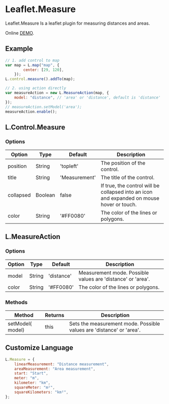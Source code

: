 # Leaflet.Measure 
Leaflet.Measure Is a leaflet plugin for measuring distances and areas.  

Online [DEMO](https://ptma.github.io/Leaflet.Measure/examples/measure.html).

## Example
```javascript
// 1. add control to map
var map = L.map("map", {
        center: [29, 120],
    });
L.control.measure().addTo(map);

// 2. using action directly
var measureAction = new L.MeasureAction(map, {
    model: "distance", // 'area' or 'distance', default is 'distance'
});
// measureAction.setModel('area');
measureAction.enable();
```

## L.Control.Measure 
### Options
| Option | Type | Default | Description |
|--------|------|---------|-------------|
| position | String | 'topleft' | The position of the control. |
| title | String | 'Measurement' | The title of the control. |
| collapsed | Boolean | false | If true, the control will be collapsed into an icon and expanded on mouse hover or touch. |
| color | String | '#FF0080'| The color of the lines or polygons. |

## L.MeasureAction 
### Options
| Option | Type | Default | Description |
|--------|------|---------|-------------|
| model | String | 'distance' | Measurement mode. Possible values are 'distance' or 'area'. |
| color | String | '#FF0080'| The color of the lines or polygons. |

### Methods
| Method | Returns | Description |
|--------|---------|-------------|
| setModel(<String> model) | this | Sets the measurement mode. Possible values are 'distance' or 'area'. |

## Customize Language
```javascript
L.Measure = {
    linearMeasurement: "Distance measurement",
    areaMeasurement: "Area measurement",
    start: "Start",
    meter: "m",
    kilometer: "km",
    squareMeter: "m²",
    squareKilometers: "km²",
};
```
